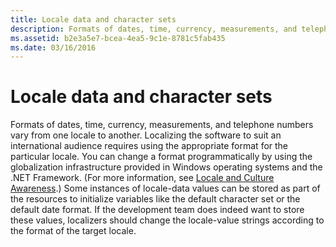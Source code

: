 ```yaml
---
title: Locale data and character sets
description: Formats of dates, time, currency, measurements, and telephone numbers vary from one locale to another.
ms.assetid: b2e3a5e7-bcea-4ea5-9c1e-8781c5fab435
ms.date: 03/16/2016
---
```


# Locale data and character sets

Formats of dates, time, currency, measurements, and telephone numbers vary from one locale to another.
Localizing the software to suit an international audience requires using the appropriate format for the particular locale.
You can change a format programmatically by using the globalization infrastructure provided in Windows operating systems and the .NET Framework.
(For more information, see [Locale and Culture Awareness](../locale/locale-and-culture.md).)
Some instances of locale-data values can be stored as part of the resources to initialize variables like the default character set or the default date format.
If the development team does indeed want to store these values, localizers should change the locale-value strings according to the format of the target locale.
